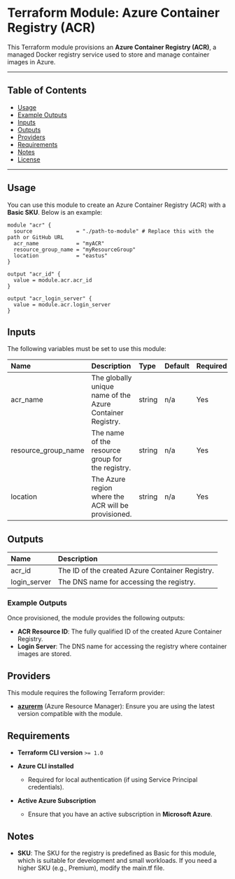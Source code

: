 # Terraform Module: Azure Container Registry (ACR)

This Terraform module provisions an **Azure Container Registry (ACR)**, a managed Docker registry service used to store and manage container images in Azure.

---

## Table of Contents

- [Usage](#usage)
- [Example Outputs](#example-outputs)
- [Inputs](#inputs)
- [Outputs](#outputs)
- [Providers](#providers)
- [Requirements](#requirements)
- [Notes](#notes)
- [License](#license)

---

## Usage

You can use this module to create an Azure Container Registry (ACR) with a **Basic SKU**. Below is an example:

```hcl
module "acr" {
  source              = "./path-to-module" # Replace this with the path or GitHub URL
  acr_name            = "myACR"
  resource_group_name = "myResourceGroup"
  location            = "eastus"
}

output "acr_id" {
  value = module.acr.acr_id
}

output "acr_login_server" {
  value = module.acr.login_server
}
```

## Inputs

The following variables must be set to use this module:

| Name | Description | Type | Default | Required |
| :-- | :-- | :-- | :-- | :-- |
| acr_name | The globally unique name of the Azure Container Registry. | string | n/a | Yes |
| resource_group_name | The name of the resource group for the registry. | string | n/a | Yes |
| location | The Azure region where the ACR will be provisioned. | string | n/a | Yes |


## Outputs

| Name | Description |
| :-- | :-- |
| acr_id | The ID of the created Azure Container Registry. |
| login_server | The DNS name for accessing the registry. |

### Example Outputs

Once provisioned, the module provides the following outputs:

- **ACR Resource ID**: The fully qualified ID of the created Azure Container Registry.
- **Login Server**: The DNS name for accessing the registry where container images are stored.


## Providers

This module requires the following Terraform provider:

- **[azurerm](https://registry.terraform.io/providers/hashicorp/azurerm/latest)** (Azure Resource Manager): Ensure you are using the latest version compatible with the module.


## Requirements

- **Terraform CLI version** `>= 1.0`
  
- **Azure CLI installed**
  - Required for local authentication (if using Service Principal credentials).
  
- **Active Azure Subscription**
  - Ensure that you have an active subscription in **Microsoft Azure**.


## Notes

- **SKU**: 
  The SKU for the registry is predefined as Basic for this module, which is suitable for development and small workloads. If you need a higher SKU (e.g., Premium), modify the main.tf file.

